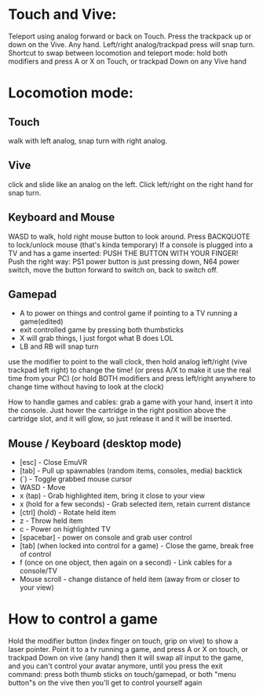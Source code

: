 
# Touch and Vive:
Teleport using analog forward or back on Touch. Press the trackpack up or down on the Vive. Any hand.
Left/right analog/trackpad press will snap turn.
Shortcut to swap between locomotion and teleport mode: hold both modifiers and press A or X on Touch, or trackpad Down on any Vive hand

# Locomotion mode: 
## Touch
walk with left analog, snap turn with right analog. 
## Vive
click and slide like an analog on the left. Click left/right on the right hand for snap turn.
## Keyboard and Mouse
WASD to walk, hold right mouse button to look around. Press BACKQUOTE to lock/unlock mouse (that's kinda temporary)
If a console is plugged into a TV and has a game inserted: PUSH THE BUTTON WITH YOUR FINGER!
	Push the right way: PS1 power button is just pressing down, N64 power switch, move the button forward to switch on, back to switch off.
## Gamepad
* A to power on things and control game if pointing to a TV running a game(edited)
* exit controlled game by pressing both thumbsticks
* X will grab things, I just forgot what B does LOL
* LB and RB will snap turn

use the modifier to point to the wall clock, then hold analog left/right (vive trackpad left right) to change the time!
	(or press A/X to make it use the real time from your PC)
	(or hold BOTH modifiers and press left/right anywhere to change time without having to look at the clock)

How to handle games and cables: grab a game with your hand, insert it into the console. Just hover the cartridge in the right position above the cartridge slot, and it will glow, so just release it and it will be inserted.

## Mouse / Keyboard (desktop mode)

* [esc] - Close EmuVR
* [tab] - Pull up spawnables (random items, consoles, media) backtick
* (\`) - Toggle grabbed mouse cursor
* WASD - Move
* x (tap) - Grab highlighted item, bring it close to your view
* x (hold for a few seconds) - Grab selected item, retain current distance
* [ctrl] (hold) - Rotate held item
* z - Throw held item
* c - Power on highlighted TV
* [spacebar] - power on console and grab user control
* [tab] (when locked into control for a game) - Close the game, break free of control
* f (once on one object, then again on a second) - Link cables for a console/TV
* Mouse scroll - change distance of held item (away from or closer to your view)


# How to control a game
Hold the modifier button (index finger on touch, grip on vive) to show a laser pointer. Point it to a tv running a game, and press A or X on touch, or trackpad Down on vive (any hand)
then it will swap all input to the game, and you can't control your avatar anymore, until you press the exit command: press both thumb sticks on touch/gamepad, or both "menu button"s on the vive
then you'll get to control yourself again
